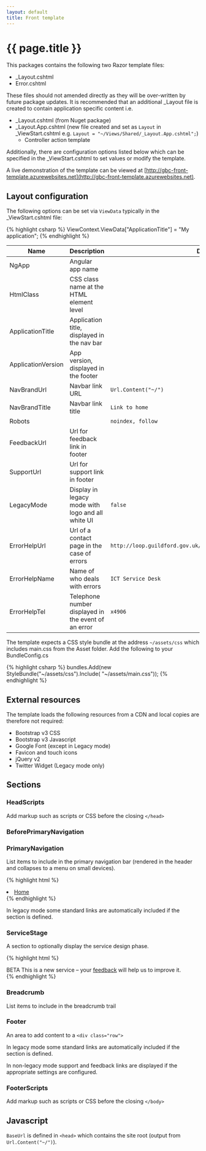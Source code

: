 ```yaml
---
layout: default
title: Front template
---
```


<div class="page-header">
    <h1>{{ page.title }}</h1>
</div>

This packages contains the following two Razor template files:

 - _Layout.cshtml
 - Error.cshtml
 
These files should not amended directly as they will be over-written by future package updates. It is recommended that an additional _Layout file is created to contain application specific content i.e.

 - _Layout.cshtml (from Nuget package)
  - _Layout.App.cshtml (new file created and set as `Layout` in _ViewStart.cshtml e.g. `Layout = "~/Views/Shared/_Layout.App.cshtml";`)
    - Controller action template

Additionally, there are configuration options listed below which can be specified in the _ViewStart.cshtml to set values or modify the template.

A live demonstration of the template can be viewed at [http://gbc-front-template.azurewebsites.net](http://gbc-front-template.azurewebsites.net).

## Layout configuration

The following options can be set via `ViewData` typically in the _ViewStart.cshtml file:

{% highlight csharp %}
ViewContext.ViewData["ApplicationTitle"] = "My application";
{% endhighlight %}

<div class="table-responsive">
    <table class="table">
        <thead>
            <tr>
                <th>Name</th>
                <th>Description</th>
                <th>Default</th>
            </tr>
        </thead>
        <tbody>
            <tr>
                <td>NgApp</td>
                <td>Angular app name</td>
                <td></td>
            </tr>
            <tr>
                <td>HtmlClass</td>
                <td>CSS class name at the HTML element level</td>
                <td></td>
            </tr>
            <tr>
                <td>ApplicationTitle</td>
                <td>Application title, displayed in the nav bar</td>
                <td></td>
            </tr>
            <tr>
                <td>ApplicationVersion</td>
                <td>App version, displayed in the footer</td>
                <td></td>
            </tr>
            <tr>
                <td>NavBrandUrl</td>
                <td>Navbar link URL</td>
                <td><code>Url.Content("~/")</code></td>
            </tr>
            <tr>
                <td>NavBrandTitle</td>
                <td>Navbar link title</td>
                <td><code>Link to home</code></td>
            </tr>
            <tr>
                <td>Robots</td>
                <td></td>
                <td><code>noindex, follow</code></td>
            </tr>
            <tr>
                <td>FeedbackUrl</td>
                <td>Url for feedback link in footer</td>
                <td></td>
            </tr>
            <tr>
                <td>SupportUrl</td>
                <td>Url for support link in footer</td>
                <td></td>
            </tr>
            <tr>
                <td>LegacyMode</td>
                <td>Display in legacy mode with logo and all white UI</td>
                <td><code>false</code></td>
            </tr>
            <tr>
                <td>ErrorHelpUrl</td>
                <td>Url of a contact page in the case of errors</td>
                <td><code>http://loop.guildford.gov.uk/BS/Pages/LogaServiceDeskCall.aspx</code></td>
            </tr>
            <tr>
                <td>ErrorHelpName</td>
                <td>Name of who deals with errors</td>
                <td><code>ICT Service Desk</code></td>
            </tr>
            <tr>
                <td>ErrorHelpTel</td>
                <td>Telephone number displayed in the event of an error</td>
                <td><code>x4906</code></td>
            </tr>
        </tbody>
    </table>
</div>

The template expects a CSS style bundle at the address `~/assets/css` which includes main.css from the Asset folder. Add the following to your BundleConfig.cs

{% highlight csharp %}
            bundles.Add(new StyleBundle("~/assets/css").Include(
                      "~/assets/main.css"));
{% endhighlight %}

## External resources

The template loads the following resources from a CDN and local copies are therefore not required:

 - Bootstrap v3 CSS
 - Bootstrap v3 Javascript
 - Google Font (except in Legacy mode)
 - Favicon and touch icons
 - jQuery v2
 - Twitter Widget (Legacy mode only)
 
## Sections

### HeadScripts
Add markup such as scripts or CSS before the closing `</head>`

### BeforePrimaryNavigation

### PrimaryNavigation
List items to include in the primary navigation bar (rendered in the header and collapses to a menu on small devices).

{% highlight html %}
   <li><a href="http://www.guildford.gov.uk">Home</a></li>
{% endhighlight %}

In legacy mode some standard links are automatically included if the section is defined.

### ServiceStage
A section to optionally display the service design phase.

{% highlight html %}
<div class="service-stage">
    <div class="container">
        <div class="row">
            <div class="col-xs-12">
                <span class="label label-stage label-beta">BETA</span> This is a new service – your <a href="#" title="Send feedback about CustomerPoint">feedback</a> will help us to improve it.
            </div>
        </div>
    </div>
</div>
{% endhighlight %}

### Breadcrumb
List items to include in the breadcrumb trail

### Footer
An area to add content to a `<div class="row">`

In legacy mode some standard links are automatically included if the section is defined.

In non-legacy mode support and feedback links are displayed if the appropriate settings are configured.

### FooterScripts
Add markup such as scripts or CSS before the closing `</body>`

## Javascript

`BaseUrl` is defined in `<head>` which contains the site root (output from `Url.Content("~/")`).
